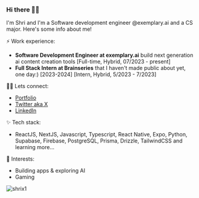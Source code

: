 ### Hi there 👋🏽
I'm Shri and I'm a Software development engineer @exemplary.ai and a CS major. Here's some info about me!

⚡ Work experience:
- **Software Development Engineer at exemplary.ai** build next generation ai content creation tools [Full-time, Hybrid, 07/2023 - present]
- **Full Stack Intern at Brainseries** that I haven't made public about yet, one day:) [2023-2024] [Intern, Hybrid, 5/2023 - 7/2023] 

🤙🏽 Lets connect:
- [Portfolio](https://shrix1.vercel.app/)
- [Twitter aka X](https://x.com/shriprasanna007)
- [LinkedIn](https://www.linkedin.com/feed/)

✨ Tech stack:
- ReactJS, NextJS, Javascript, Typescript, React Native, Expo, Python, Supabase, Firebase, PostgreSQL, Prisma, Drizzle, TailwindCSS and learning more...

🌱 Interests:
- Building apps & exploring AI
- Gaming



<p > <img src="https://komarev.com/ghpvc/?username=shrix1&label=Profile%20views&color=0e75b6&style=flat" alt="shrix1" /> </p>
